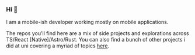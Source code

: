 ### Hi 👋

I am a mobile-ish developer working mostly on mobile applications.

The repos you'll find here are a mix of side projects and explorations across TS/React
[Native]/Astro/Rust. You can also find a bunch of other projects i did at uni covering
a myriad of topics [here](https://github.com/nicoatuni).
